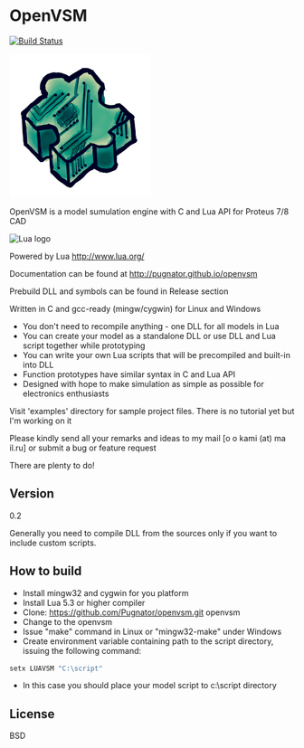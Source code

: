 OpenVSM
=========
[![Build Status](https://travis-ci.org/Pugnator/openvsm.svg?branch=testing)](https://travis-ci.org/Pugnator/openvsm)

![Openvsm logo by 4eRt0vKa](logo.png)

OpenVSM is a model sumulation engine with C and Lua API for Proteus 7/8 CAD

![Lua logo](http://www.lua.org/images/powered-by-lua.gif)

Powered by Lua http://www.lua.org/

Documentation can be found at http://pugnator.github.io/openvsm

Prebuild DLL and symbols can be found in Release section

Written in C and gcc-ready (mingw/cygwin) for Linux and Windows

  - You don't need to recompile anything - one DLL for all models in Lua
  - You can create your model as a standalone DLL or use DLL and Lua script together while prototyping
  - You can write your own Lua scripts that will be precompiled and built-in into DLL
  - Function prototypes have similar syntax in C and Lua API
  - Designed with hope to make simulation as simple as possible for electronics enthusiasts


Visit 'examples' directory for sample project files. There is no tutorial yet but I'm working on it

Please kindly send all your remarks and ideas to my mail [o o kami (at) ma il.ru] or submit a bug or feature request

There are plenty to do!

Version
----
0.2

Generally you need to compile DLL from the sources only if you want to include custom scripts.

How to build
--------------

  - Install mingw32 and cygwin for you platform
  - Install Lua 5.3 or higher compiler
  - Clone: https://github.com/Pugnator/openvsm.git openvsm
  - Change to the openvsm
  - Issue "make" command in Linux or "mingw32-make" under Windows
  - Create environment variable containing path to the script directory,
issuing the following command:

```bat
setx LUAVSM "C:\script"
```
  - In this case you should place your model script to c:\script directory

License
----

BSD
